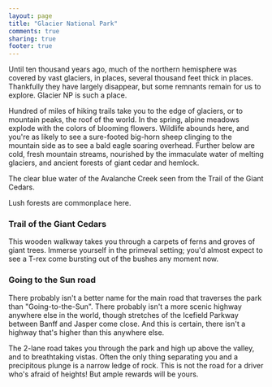 ```yaml
---
layout: page
title: "Glacier National Park"
comments: true
sharing: true
footer: true
---
```

Until ten thousand years ago, much of the northern hemisphere was covered by vast glaciers, in places, several thousand feet thick in places. Thankfully they have largely disappear, but some remnants remain for us to explore. Glacier NP is such a place.

Hundred of miles of hiking trails take you to the edge of glaciers, or to mountain peaks, the roof of the world. In the spring, alpine meadows explode with the colors of blooming flowers. Wildlife abounds here, and you're as likely to see a sure-footed big-horn sheep clinging to the mountain side as to see a bald eagle soaring overhead. Further below are cold, fresh mountain streams, nourished by the immaculate water of melting glaciers, and ancient forests of giant cedar and hemlock.

The clear blue water of the Avalanche Creek seen from the Trail of the Giant Cedars.

Lush forests are commonplace here.

<h3>Trail of the Giant Cedars</h3>

This wooden walkway takes you through a carpets of ferns and groves of giant trees. Immerse yourself in the primeval setting; you'd almost expect to see a T-rex come bursting out of the bushes any moment now.

<h3>Going to the Sun road</h3>
There probably isn't a better name for the main road that traverses the park than "Going-to-the-Sun". There probably isn't a more scenic highway anywhere else in the world, though stretches of the Icefield Parkway between Banff and Jasper come close. And this is certain, there isn't a highway that's higher than this anywhere else. 

The 2-lane road takes you through the park and high up above the valley, and to breathtaking vistas. Often the only thing separating you and a precipitous plunge is a narrow ledge of rock. This is not the road for a driver who's afraid of heights! But ample rewards will be yours.

